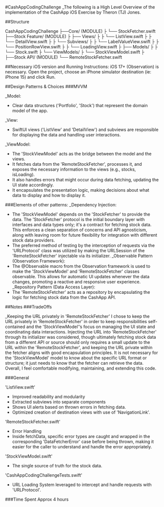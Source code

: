 #CashAppCodingChallenge
_The following is a High Level Overview of the implementation of the CashApp iOS Exercise by Theron (TJ) Jones.

##Structure

CashAppCodingChallenge
    ├──Core/ (MODULE)
    ├   └── StockFetcher.swift
    ├──Stock Feature/ (MODULE)
    ├   ├── Views/ 
    ├   ├    └── ListView.swift
    ├   ├    └── DetailView.swift
    ├   ├    └── Subviews/
    ├   ├         └── LabelValueView.swift
    ├   ├         └── PositionRowView.swift
    ├   ├         └── LoadingView.swift
    ├   ├── Models/
    ├   ├    └── Stock.swift
    ├   └── ViewModels/ 
    ├        └── StockViewModel.swift
    ├
    ├──Stock API/ (MODULE)
        └── RemoteStockFetcher.swift 


##Necessary iOS version and Running Instructions:
iOS 17+ (Observation) is necessary. Open the project, choose an iPhone simulator
destination (ie: iPhone 15) and click Run.           

                                                                    
##Design Patterns & Choices
###MVVM

_Model:
- Clear data structures ('Portfolio', 'Stock') that represent the domain model of the app.

_View:
- SwiftUI views ('ListView' and 'DetailView') and subviews are responsible for displaying the data and handling user interactions.

_ViewModel:
- The 'StockViewModel' acts as the bridge between the model and the views.
- It fetches data from the 'RemoteStockFetcher', processes it, and exposes the necessary information to the views (e.g., stocks, isLoading).
- It also handles errors that might occur during data fetching, updating the UI state accordingly.
- It encapsulates the presentation logic, making decisions about what data to display and how to display it.

###Elements of other patterns:
_Dependency Injection: 
- The 'StockViewModel' depends on the 'StockFetcher' to provide the data. The 'StockFetcher' protocol is the initial boundary layer with interfaces and data types only; it's a contract for fetching stock data. This enforces a clean separation of concerns and API agnosticism, along with leaving room for future flexibility for integration with different stock data providers.
- The preferred method of testing by the interception of requests via the 'URLProtocol' class was utilized by making the URLSession of the 'RemoteStockFetcher' injectable via its initializer.
_Observable Pattern (Observation Framework): 
- The @Observable macro from the Observation framework is used to make the 'StockViewModel' and 'RemoteStockFetcher' classes observable. This allows for automatic UI updates whenever the data changes, promoting a reactive and responsive user experience.
_Repository Pattern (Data Access Layer): 
- The 'RemoteStockFetcher' acts as a repository by encapsulating the logic for fetching stock data from the CashApp API.


##Notes
###TradeOffs

_Keeping the URL privately in 'RemoteStockFetcher' 
I chose to keep the URL privately in 'RemoteStockFetcher' in order to keep responsibilities self-contained and the 'StockViewModel'’s focus on managing the UI state and coordinating data interactions. Injecting the URL into 'RemoteStockFetcher' through its initializer was considered, though ultimately fetching stock data from a different API or source should only requires a small update to the URL within the 'RemoteStockFetcher', and keeping the URL private within the fetcher aligns with good encapsulation principles. It is not necessary for the 'StockViewModel' model to know about the specific URL format or structure; it just needs to know that the fetcher can retrieve the data. Overall, I feel comfortable modifying, maintaining, and extending this code.


###General

'ListView.swift'
- Improved readability and modularity 
- Extracted subviews into separate components
- Shows UI alerts based on thrown errors in fetching data.
- Optimized creation of destination views with use of 'NavigationLink'.

'RemoteStockFetcher.swift'
- Error Handling
- Inside fetchData, specific error types are caught and wrapped in the corresponding 'DataFetcherError' case before being thrown, making it easier for the caller to understand and handle the error appropriately.

'StockViewModel.swift'
- The single source of truth for the stock data.

'CashAppCodingChallengeTests.swift'
- URL Loading System leveraged to intercept and handle requests with 'URLProtocol'.

###Time Spent
Approx 4 hours
